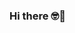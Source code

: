 ### Hi there 🤓👋

<!--
**sKoading/sKoading** is a ✨ _special_ ✨ repository because its `README.md` (this file) appears on your GitHub profile.

Here are some ideas to get you started:

- 💻 I’m currently working on a movie Rating React Project.
- 🎮 I’m currently learning React in depth, and Kaboom.js
- 🧬 I’m looking to collaborate on Web apps and Javascript Games
- 🎱 Ask me about the universe
- 📫 How to reach me: skoading@gmail.com
- 🧪 Fun fact: I like MaineCoon cats
-->
